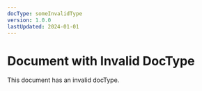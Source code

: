 ```yaml
---
docType: someInvalidType
version: 1.0.0
lastUpdated: 2024-01-01
---
```

# Document with Invalid DocType
This document has an invalid docType.
